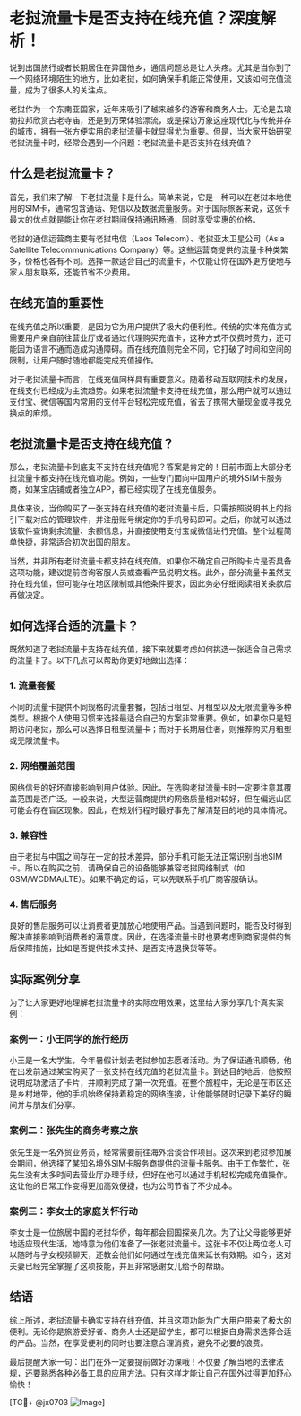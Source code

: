 # 老挝流量卡是否支持在线充值？深度解析！

说到出国旅行或者长期居住在异国他乡，通信问题总是让人头疼。尤其是当你到了一个网络环境陌生的地方，比如老挝，如何确保手机能正常使用，又该如何充值流量，成为了很多人的关注点。

老挝作为一个东南亚国家，近年来吸引了越来越多的游客和商务人士。无论是去琅勃拉邦欣赏古老寺庙，还是到万荣体验漂流，或是探访万象这座现代化与传统并存的城市，拥有一张方便实用的老挝流量卡就显得尤为重要。但是，当大家开始研究老挝流量卡时，经常会遇到一个问题：老挝流量卡是否支持在线充值？

## 什么是老挝流量卡？

首先，我们来了解一下老挝流量卡是什么。简单来说，它是一种可以在老挝本地使用的SIM卡，通常包含通话、短信以及数据流量服务。对于国际旅客来说，这张卡最大的优点就是能让你在老挝期间保持通讯畅通，同时享受实惠的价格。

老挝的通信运营商主要有老挝电信（Laos Telecom）、老挝亚太卫星公司（Asia Satellite Telecommunications Company）等。这些运营商提供的流量卡种类繁多，价格也各有不同。选择一款适合自己的流量卡，不仅能让你在国外更方便地与家人朋友联系，还能节省不少费用。

## 在线充值的重要性

在线充值之所以重要，是因为它为用户提供了极大的便利性。传统的实体充值方式需要用户亲自前往营业厅或者通过代理购买充值卡，这种方式不仅费时费力，还可能因为语言不通而造成沟通障碍。而在线充值则完全不同，它打破了时间和空间的限制，让用户随时随地都能完成充值操作。

对于老挝流量卡而言，在线充值同样具有重要意义。随着移动互联网技术的发展，在线支付已经成为主流趋势。如果老挝流量卡支持在线充值，那么用户就可以通过支付宝、微信等国内常用的支付平台轻松完成充值，省去了携带大量现金或寻找兑换点的麻烦。

## 老挝流量卡是否支持在线充值？

那么，老挝流量卡到底支不支持在线充值呢？答案是肯定的！目前市面上大部分老挝流量卡都支持在线充值功能。例如，一些专门面向中国用户的境外SIM卡服务商，如某宝店铺或者独立APP，都已经实现了在线充值服务。

具体来说，当你购买了一张支持在线充值的老挝流量卡后，只需按照说明书上的指引下载对应的管理软件，并注册账号绑定你的手机号码即可。之后，你就可以通过该软件查询剩余流量、余额信息，并直接使用支付宝或微信进行充值。整个过程简单快捷，非常适合初次出国的朋友。

当然，并非所有老挝流量卡都支持在线充值。如果你不确定自己所购卡片是否具备这项功能，建议提前咨询客服人员或查看产品说明文档。此外，部分流量卡虽然支持在线充值，但可能存在地区限制或其他条件要求，因此务必仔细阅读相关条款后再做决定。

## 如何选择合适的流量卡？

既然知道了老挝流量卡支持在线充值，接下来就要考虑如何挑选一张适合自己需求的流量卡了。以下几点可以帮助你更好地做出选择：

### 1. 流量套餐
不同的流量卡提供不同规格的流量套餐，包括日租型、月租型以及无限流量等多种类型。根据个人使用习惯来选择最适合自己的方案非常重要。例如，如果你只是短期访问老挝，那么可以选择日租型流量卡；而对于长期居住者，则推荐购买月租型或无限流量卡。

### 2. 网络覆盖范围
网络信号的好坏直接影响到用户体验。因此，在选购老挝流量卡时一定要注意其覆盖范围是否广泛。一般来说，大型运营商提供的网络质量相对较好，但在偏远山区可能会存在盲区现象。因此，在规划行程时最好事先了解清楚目的地的具体情况。

### 3. 兼容性
由于老挝与中国之间存在一定的技术差异，部分手机可能无法正常识别当地SIM卡。所以在购买之前，请确保自己的设备能够兼容老挝网络制式（如GSM/WCDMA/LTE）。如果不确定的话，可以先联系手机厂商客服确认。

### 4. 售后服务
良好的售后服务可以让消费者更加放心地使用产品。当遇到问题时，能否及时得到解决直接影响到消费者的满意度。因此，在选择流量卡时也要考虑到商家提供的售后保障措施，比如是否提供技术支持、是否支持退换货等等。

## 实际案例分享

为了让大家更好地理解老挝流量卡的实际应用效果，这里给大家分享几个真实案例：

### 案例一：小王同学的旅行经历
小王是一名大学生，今年暑假计划去老挝参加志愿者活动。为了保证通讯顺畅，他在出发前通过某宝购买了一张支持在线充值的老挝流量卡。到达目的地后，他按照说明成功激活了卡片，并顺利完成了第一次充值。在整个旅程中，无论是在市区还是乡村地带，他的手机始终保持着稳定的网络连接，让他能够随时记录下美好的瞬间并与朋友们分享。

### 案例二：张先生的商务考察之旅
张先生是一名外贸业务员，经常需要前往海外洽谈合作项目。这次来到老挝参加展会期间，他选择了某知名境外SIM卡服务商提供的流量卡服务。由于工作繁忙，张先生没有太多时间去营业厅办理手续，但好在他可以通过手机轻松完成充值操作。这让他的日常工作变得更加高效便捷，也为公司节省了不少成本。

### 案例三：李女士的家庭关怀行动
李女士是一位旅居中国的老挝华侨，每年都会回国探亲几次。为了让父母能够更好地适应现代生活，她特意为他们准备了一张老挝流量卡。这张卡不仅让两位老人可以随时与子女视频聊天，还教会他们如何通过在线充值来延长有效期。如今，这对夫妻已经完全掌握了这项技能，并且非常感谢女儿给予的帮助。

## 结语

综上所述，老挝流量卡确实支持在线充值，并且这项功能为广大用户带来了极大的便利。无论你是旅游爱好者、商务人士还是留学生，都可以根据自身需求选择合适的产品。当然，在享受便利的同时也要注意合理消费，避免不必要的浪费。

最后提醒大家一句：出门在外一定要提前做好功课哦！不仅要了解当地的法律法规，还要熟悉各种必备工具的应用方法。只有这样才能让自己在国外过得更加舒心愉快！

[TG💪+ @jx0703 ![Image](https://github.com/user-attachments/assets/dbca1d08-cadb-493c-b0ec-ad6f7a83f270)]